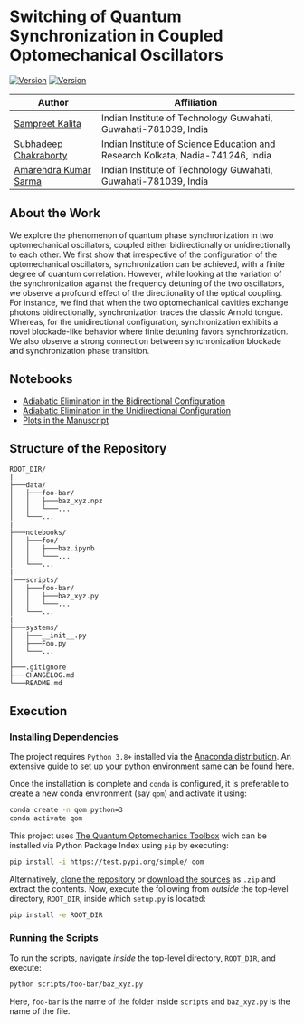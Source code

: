 # Switching of Quantum Synchronization in Coupled Optomechanical Oscillators

[![Version](https://img.shields.io/badge/version-3.0-red?style=for-the-badge)](https://doi.org/10.1088/2399-6528/ac3204)
[![Version](https://img.shields.io/badge/qom-v1.0.0-red?style=for-the-badge)](https://sampreet.github.io/qom-docs)

Author | Affiliation
------------ | -------------
[Sampreet Kalita](https://www.iitg.ac.in/stud/sampreet/) | Indian Institute of Technology Guwahati, Guwahati-781039, India
[Subhadeep Chakraborty](https://scholar.google.co.in/citations?user=o5n-rDUAAAAJ&hl=en) | Indian Institute of Science Education and Research Kolkata, Nadia-741246, India
[Amarendra Kumar Sarma](https://www.iitg.ac.in/aksarma/) | Indian Institute of Technology Guwahati, Guwahati-781039, India

## About the Work

We explore the phenomenon of quantum phase synchronization in two optomechanical oscillators, coupled either bidirectionally or unidirectionally to each other.
We first show that irrespective of the configuration of the optomechanical oscillators, synchronization can be achieved, with a finite degree of quantum correlation.
However, while looking at the variation of the synchronization against the frequency detuning of the two oscillators, we observe a profound effect of the directionality of the optical coupling.
For instance, we find that when the two optomechanical cavities exchange photons bidirectionally, synchronization traces the classic Arnold tongue.
Whereas, for the unidirectional configuration, synchronization exhibits a novel blockade-like behavior where finite detuning favors synchronization.
We also observe a strong connection between synchronization blockade and
synchronization phase transition.

## Notebooks

* [Adiabatic Elimination in the Bidirectional Configuration](notebooks/bidirectional_adiabatic_elimination.ipynb)
* [Adiabatic Elimination in the Unidirectional Configuration](notebooks/unidirectional_adiabatic_elimination.ipynb)
* [Plots in the Manuscript](notebooks\v3.0_qom-v1.0.0\plots.ipynb)

## Structure of the Repository

```
ROOT_DIR/
|
├───data/
│   ├───foo-bar/
│   │   ├───baz_xyz.npz
│   │   └───...
│   └───...
|
├───notebooks/
│   ├───foo/
│   │   ├───baz.ipynb
│   │   └───...
│   └───...
|
│───scripts/
│   ├───foo-bar/
│   │   ├───baz_xyz.py
│   │   └───...
│   └───...
|
├───systems/
│   ├───__init__.py
│   ├───Foo.py
│   └───...
│
├───.gitignore
├───CHANGELOG.md
└───README.md
```

## Execution

### Installing Dependencies

The project requires `Python 3.8+` installed via the [Anaconda distribution](https://www.anaconda.com/products/individual). 
An extensive guide to set up your python environment same can be found [here](https://sampreet.github.io/python-for-physicists/modules/m01-getting-started/m01t01-setting-up-python.html).

Once the installation is complete and `conda` is configured, it is preferable to create a new conda environment (say `qom`) and activate it using:

```bash
conda create -n qom python=3
conda activate qom
```

This project uses [The Quantum Optomechanics Toolbox](https://github.com/Sampreet/qom) wich can be installed via Python Package Index using `pip` by executing:

```bash
pip install -i https://test.pypi.org/simple/ qom
```

Alternatively, [clone the repository](https://github.com/Sampreet/qom) or [download the sources](https://github.com/Sampreet/qom/archive/refs/heads/master.zip) as `.zip` and extract the contents.
Now, execute the following from *outside* the top-level directory, `ROOT_DIR`, inside which `setup.py` is located:

```bash
pip install -e ROOT_DIR
```

### Running the Scripts

To run the scripts, navigate *inside* the top-level directory, `ROOT_DIR`, and execute:

```bash
python scripts/foo-bar/baz_xyz.py
```

Here, `foo-bar` is the name of the folder inside `scripts` and `baz_xyz.py` is the name of the file.